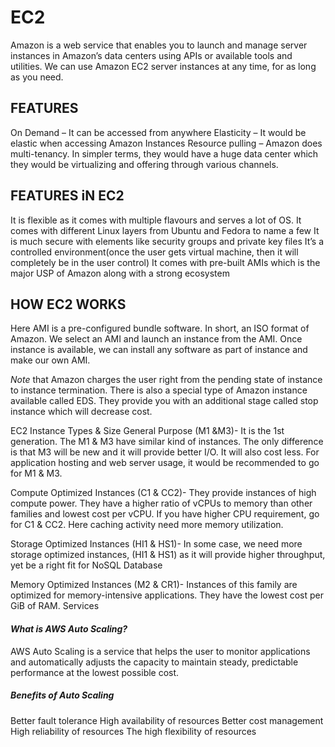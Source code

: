 # EC2
Amazon is a web service that enables you to launch and manage server instances in Amazon’s data centers using APIs or available tools and utilities. We can use Amazon EC2 server instances at any time, for as long as you need.



## FEATURES
On Demand – It can be accessed from anywhere
Elasticity – It would be elastic when accessing Amazon Instances
Resource pulling – Amazon does multi-tenancy.  In simpler terms, they would have a huge data center which they would be virtualizing and offering through various channels.

## FEATURES iN EC2
It is flexible as it comes with multiple flavours and serves a lot of OS. It comes with different Linux layers from Ubuntu and Fedora to name a few
It is much secure with elements like security groups and private key files
It’s a controlled environment(once the user gets virtual machine, then it will completely be in the user control)
It comes with pre-built AMIs which is the major USP of Amazon along with a strong ecosystem

## HOW EC2 WORKS
Here AMI is a pre-configured bundle software. In short, an ISO format of Amazon.  We select an AMI and launch an instance from the AMI. Once instance is available, we can install any software as part of instance and make our own AMI.

*Note*  that Amazon charges the user right from the pending state of instance to instance termination. There is also a special type of Amazon instance available called EDS. They provide you with an additional stage called stop instance which will decrease cost.

EC2 Instance Types & Size
General Purpose (M1 &M3)- It is the  1st generation. The M1 & M3 have similar kind of instances. The only difference is that M3 will be new and it will provide better I/O. It will also cost less. For application hosting and web server usage, it would be recommended to go for M1 & M3.

Compute Optimized Instances (C1 & CC2)- They provide instances of high compute power. They have a higher ratio of vCPUs to memory than other families and lowest cost per vCPU. If you have higher CPU requirement, go for C1 & CC2. Here caching activity need more memory utilization.

Storage Optimized Instances (HI1 & HS1)- In some case, we need more storage optimized instances, (HI1 & HS1) as it will provide higher throughput, yet be a right fit for NoSQL Database

 Memory Optimized Instances (M2 & CR1)- Instances of this family are optimized for memory-intensive applications. They have the lowest cost per GiB of RAM.
 Services
 
#### *What is AWS Auto Scaling?*
AWS Auto Scaling is a service that helps the user to monitor applications and automatically adjusts the capacity to maintain steady, predictable performance at the lowest possible cost.

##### *Benefits of Auto Scaling*

Better fault tolerance
High availability of resources
Better cost management
High reliability of resources
The high flexibility of resources
